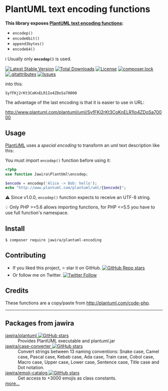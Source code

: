 PlantUML text encoding functions
================================

**This library
exposes [PlantUML text encoding functions](https://plantuml.com/de/pte):**

- `encodep()`
- `encode6bit()`
- `append3bytes()`
- `encode64()`

ℹ️ Usually only **`encodep()`** is used.

[![Latest Stable Version](https://poser.pugx.org/jawira/plantuml-encoding/v)](//packagist.org/packages/jawira/plantuml-encoding)
[![Total Downloads](https://poser.pugx.org/jawira/plantuml-encoding/downloads)](//packagist.org/packages/jawira/plantuml-encoding)
[![License](https://poser.pugx.org/jawira/plantuml-encoding/license)](//packagist.org/packages/jawira/plantuml-encoding)
[![composer.lock](https://poser.pugx.org/jawira/plantuml-encoding/composerlock)](//packagist.org/packages/jawira/plantuml-encoding)
[![.gitattributes](https://poser.pugx.org/jawira/plantuml-encoding/gitattributes)](//packagist.org/packages/jawira/plantuml-encoding)
[![Issues](https://img.shields.io/github/issues/jawira/plantuml-encoding.svg?label=HuBoard&color=694DC2)](https://huboard.com/jawira/plantuml-encoding)




into this:

```
SyfFKj2rKt3CoKnELR1Io4ZDoSa70000
```

The advantage of the last encoding is that it is easier to use in URL:

<http://www.plantuml.com/plantuml/uml/SyfFKj2rKt3CoKnELR1Io4ZDoSa70000>

Usage
-----

[PlantUML](https://plantuml.com/) uses a _special encoding_ to transform an uml
text description like this:

You must import `encodep()` function before using it:

```php
<?php
use function Jawira\PlantUml\encodep;

$encode = encodep('Alice -> Bob: hello');
echo "http://www.plantuml.com/plantuml/uml/{$encode}";
```

⚠️ Since v1.0.0, `encodep()` function expects to receive an UTF-8 string.

💡 Only PHP >=5.6 allows importing functions, for PHP <=5.5 you have to use full
function's namespace.

Install
-------

```console
$ composer require jawira/plantuml-encoding
```

Contributing
------------

- If you liked this
  project, ⭐ star it on GitHub. [![GitHub Repo stars](https://img.shields.io/github/stars/jawira/plantuml-encoding?style=social)](https://github.com/jawira/plantuml-encoding)
- Or follow me on
  Twitter. [![Twitter Follow](https://img.shields.io/twitter/follow/jawira?style=social)](https://twitter.com/jawira)

Credits
-------

These functions are a copy/paste from <http://plantuml.com/code-php>.

***

Packages from jawira
--------------------

<dl>

<dt>
    <a href="https://packagist.org/packages/jawira/plantuml">jawira/plantuml
    <img alt="GitHub stars" src="https://badgen.net/github/stars/jawira/plantuml?icon=github"/></a>
</dt>
<dd>Provides PlantUML executable and plantuml.jar</dd>

<dt>
    <a href="https://packagist.org/packages/jawira/case-converter">jawira/case-converter
    <img alt="GitHub stars" src="https://badgen.net/github/stars/jawira/case-converter?icon=github"/></a>
</dt>
<dd>Convert strings between 13 naming conventions: Snake case, Camel case,
  Pascal case, Kebab case, Ada case, Train case, Cobol case, Macro case,
  Upper case, Lower case, Sentence case, Title case and Dot notation.
</dd>

<dt>
    <a href="https://packagist.org/packages/jawira/emoji-catalog">jawira/emoji-catalog
    <img alt="GitHub stars" src="https://badgen.net/github/stars/jawira/emoji-catalog?icon=github"/></a>
</dt>
<dd>Get access to +3000 emojis as class constants.</dd>

<dt><a href="https://packagist.org/packages/jawira/">more...</a></dt>
</dl>
